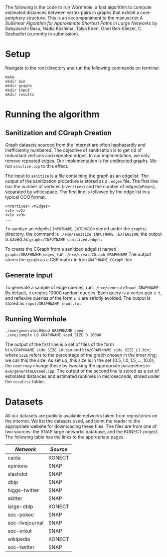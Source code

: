 The following is the code to run Wormhole, a fast algorithm to compute estimated distances between vertex pairs in graphs that exhibit a core-periphery structure. This is an accompaniment to the manuscript _A Sublinear Algorithm for Approximate Shortest Paths in Large Networks_ by Sabyasachi Basu, Nadia Kōshima, Talya Eden, Omri Ben-Eliezer, C. Seshadhri (currently in submission).

# Setup

Navigate to the root directory and run the following commands on terminal:

```
make
mkdir bin
mkdir graphs
mkdir input
mkdir results
```

# Running the algorithm

## Sanitization and CGraph Creation

Graph datasets sourced from the Internet are often haphazardly and inefficiently numbered. The objective of sanitization is to get rid of redundant vertices and repeated edges. In our implmentation, we only remove repeated edges. Our implementation is for undirected graphs. We run `sanitize.cpp` to this effect.

The input to `sanitize` is a file containing the graph as an edgelist. The output of the sanitization procedure is stored as a `.edges` file. The first line has the number of vertices (`nVertices`) and the number of edges(`nEdges`), separated by whitespace. The first line is followed by the edge list in a typical COO format.

```
<nVertices> <nEdges>
<v1> <v2>
<v1> <v3>
...
```

To sanitize an edgelist `INPUTNAME.EXTENSION` stored under the `graphs/` directory, the command is
`./exe/sanitize INPUTNAME .EXTENSION`;
the output is saved as `graphs/INPUTNAME-sanitized.edges`.

To create the CGraph from a sanitized edgelist named `graphs/GRAPHNAME.edges`, run
`./exe/createCGraph GRAPHNAME`
The output stores the graph as a CSR matrix in `bin/GRAPHNAME_CGraph.bin`

## Generate Input

To generate a sample of edge queries, run
`./exe/generateInput GRAPHNAME`
By default, it creates 10000 random queries. Each query is a vertex pair `s t`, and reflexive queries of the form `s s` are strictly avoided. The output is stored as `input/GRAPHNAME-input.txt`.

## Running Wormhole

```
./exe/generateL0Seed GRAPHNAME seed
./exe/sample L0 GRAPHNAME_seed_SIZE 0 10000
```

The output of the first line is a set of files of the form `bin/GRAPHNAME_side_SIZE_L0.bin` and `bin/GRAPHNAME_side_SIZE_L1.bin`; where `SIZE` refers to the percentage of the graph chosen in the inner ring; we call this the size. As set up, this size is in the set $\{0.5, 1.0, 1.5, \ldots, 10.0\}$; the user may change these by tweaking the appropriate parameters in `exe/generateL0seed.cpp`. The output of the second line is stored as a set of estimated distances and estimated runtimes in microseconds, stored under the `results/` folder.

# Datasets

All our datasets are publicly available networks taken from repositories on the internet. We list the datasets used, and point the reader to the appropriate website for downloading these files. The files are from one of two sources: the SNAP large networks database, and the KONECT project. The following table has the links to the appropriate pages.

<div align="center">

| _Network_       | _Source_ |
| --------------- | -------- |
| caida           | KONECT   |
| epinions        | SNAP     |
| slashdot        | SNAP     |
| dblp            | SNAP     |
| higgs-twitter   | SNAP     |
| skitter         | SNAP     |
| large-dblp      | KONECT   |
| soc-pokec       | SNAP     |
| soc-livejournal | SNAP     |
| soc-orkut       | SNAP     |
| wikipedia       | KONECT   |
| soc-twitter     | SNAP     |

</div>

